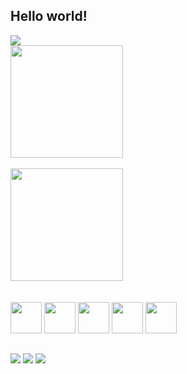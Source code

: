 ## Hello world! 
<img src="https://img.shields.io/badge/.NET-5C2D91?style=for-the-badge&logo=.net&logoColor=white" /> 
<div>
  <a href="https://nathalia.netlify.app/">
    <img height="180" src="https://github-readme-stats.vercel.app/api?username=nathaliaiscoding&hide_title=true&show_icons=true&include_all_commits=true&count_private=true&line_height=20&custom_title=my%20stats&theme=onedark&hide_border=true" />
 <br/><br/>
    <img height="180" src="https://github-readme-stats.vercel.app/api/top-langs/?username=nathaliaiscoding&hide_title=true&layout=compact&langs_count=10custom_title=languages%20I%20use%20the%20most&theme=onedark&hide_border=true&card_width=445" />
  </a>
</div>
<br/><br/>
<div>
  <img width="50" src="https://cdn.jsdelivr.net/gh/devicons/devicon/icons/csharp/csharp-original.svg" />
  <img width="50" src="https://cdn.jsdelivr.net/gh/devicons/devicon/icons/javascript/javascript-original.svg" />
  <img width="50" src="https://cdn.jsdelivr.net/gh/devicons/devicon/icons/html5/html5-original.svg" />
  <img width="50" src="https://cdn.jsdelivr.net/gh/devicons/devicon/icons/css3/css3-original.svg" />
  <img width="50" src="https://cdn.jsdelivr.net/gh/devicons/devicon/icons/git/git-original.svg" />
</div>

##
<a href="https://www.linkedin.com/in/nathalialaudano/"><img src="https://img.shields.io/badge/LinkedIn-0077B5?style=for-the-badge&logo=linkedin&logoColor=white" /></a>
<a href="https://www.instagram.com/nathalialaudano/"><img src="https://img.shields.io/badge/Instagram-E4405F?style=for-the-badge&logo=instagram&logoColor=white" /></a>
<a href="https://twitter.com/nathalialaudano"><img src="https://img.shields.io/badge/Twitter-1DA1F2?style=for-the-badge&logo=twitter&logoColor=white" /></a>

